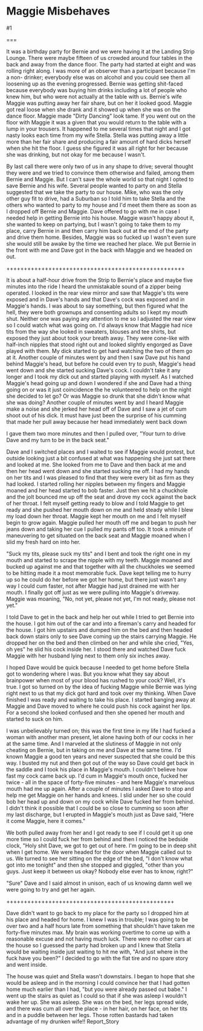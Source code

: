 Maggie Misbehaves
=================
#1 

 

 

===

It was a birthday party for Bernie and we were having it at the Landing Strip Lounge. There were maybe fifteen of us crowded around four tables in the back and away from the dance floor. The party had started at eight and was rolling right along. I was more of an observer than a participant because I'm a non- drinker; everybody else was on alcohol and you could see them all loosening up as the evening progressed. Bernie was getting shit-faced because everybody was buying him drinks including a lot of people who knew him, but who were not actually at the table with us. Bernie's wife Maggie was putting away her fair share, but on her it looked good. Maggie got real loose when she drank and it showed up when she was on the dance floor. Maggie made "Dirty Dancing" look tame. If you went out on the floor with Maggie it was a given that you would return to the table with a lump in your trousers. It happened to me several times that night and I got nasty looks each time from my wife Stella. Stella was putting away a little more than her fair share and producing a fair amount of hard dicks herself when she hit the floor. I guess she figured it was all right for her because she was drinking, but not okay for me because I wasn't. 

 By last call there were only two of us in any shape to drive; several thought they were and we tried to convince them otherwise and failed, among them Bernie and Maggie. But I can't save the whole world so that night I opted to save Bernie and his wife. Several people wanted to party on and Stella suggested that we take the party to our house. Mike, who was the only other guy fit to drive, had a Suburban so I told him to take Stella and the others who wanted to party to my house and I'd meet them there as soon as I dropped off Bernie and Maggie. Dave offered to go with me in case I needed help in getting Bernie into his house. Maggie wasn't happy about it, she wanted to keep on partying, but I wasn't going to take them to my place, carry Bernie in and then carry him back out at the end of the party and drive them home. Besides, Maggie was so fucked up I wasn't even sure she would still be awake by the time we reached her place. We put Bernie in the front with me and Dave got in the back with Maggie and we headed on out. 

 +++++++++++++++++++++++++++++++++++++++++++++++++++ 

 It is about a half-hour drive from the Strip to Bernie's place and maybe five minutes into the ride I heard the unmistakable sound of a zipper being operated. I looked in the rear view mirror and saw that Maggie's tits were exposed and in Dave's hands and that Dave's cock was exposed and in Maggie's hands. I was about to say something, but then figured what the hell, they were both grownups and consenting adults so I kept my mouth shut. Neither one was paying any attention to me so I adjusted the rear view so I could watch what was going on. I'd always know that Maggie had nice tits from the way she looked in sweaters, blouses and tee shirts, but exposed they just about took your breath away. They were cone-like with half-inch nipples that stood right out and looked slightly engorged as Dave played with them. My dick started to get hard watching the two of them go at it. Another couple of minutes went by and then I saw Dave put his hand behind Maggie's head, but before he could even try to push, Maggie's head went down and she started sucking Dave's cock. I couldn't take it any longer and I took my dick out and started playing with myself. As I watched Maggie's head going up and down I wondered if she and Dave had a thing going on or was it just coincidence the he volunteered to help on the night she decided to let go? Or was Maggie so drunk that she didn't know what she was doing? Another couple of minutes went by and I heard Maggie make a noise and she jerked her head off of Dave and I saw a jet of cum shoot out of his dick. It must have just been the surprise of his cumming that made her pull away because her head immediately went back down 

 I gave them two more minutes and then I pulled over, "Your turn to drive Dave and my turn to be in the back seat." 

 Dave and I switched places and I waited to see if Maggie would protest, but outside looking just a bit confused at what was happening she just sat there and looked at me. She looked from me to Dave and then back at me and then her head went down and she started sucking me off. I had my hands on her tits and I was pleased to find that they were every bit as firm as they had looked. I started rolling her nipples between my fingers and Maggie moaned and her head started to bob faster. Just then we hit a chuckhole and the jolt bounced me up off the seat and drove my cock against the back of her throat. I felt myself getting ready to blow and I told Maggie to get ready and she pushed her mouth down on me and held steady while I blew my load down her throat. Maggie kept her mouth on me and I felt myself begin to grow again. Maggie pulled her mouth off me and began to push her jeans down and taking her cue I pulled my pants off too. It took a minute of maneuvering to get situated on the back seat and Maggie moaned when I slid my fresh hard on into her. 

 "Suck my tits, please suck my tits" and I bent and took the right one in my mouth and started to scrape the nipple with my teeth. Maggie moaned and bucked up against me and that together with all the chuckholes we seemed to be hitting made it a most memorable fuck. Dave kept telling me to hurry up so he could do her before we got her home, but there just wasn't any way I could cum faster, not after Maggie had just drained me with her mouth. I finally got off just as we were pulling into Maggie's driveway. Maggie was moaning, "No, not yet, please not yet, I'm not ready, please not yet." 

 I told Dave to get in the back and help her out while I tried to get Bernie into the house. I got him out of the car and into a fireman's carry and headed for the house. I got him upstairs and dumped him on the bed and then headed back down stairs only to see Dave coming up the stairs carrying Maggie. He dropped her on the bed and then climbed on her and while she cried, "Yes, oh yes" he slid his cock inside her. I stood there and watched Dave fuck Maggie with her husband lying next to them only six inches away. 

 I hoped Dave would be quick because I needed to get home before Stella got to wondering where I was. But you know what they say about brainpower when most of your blood has rushed to your cock? Well, it's true. I got so turned on by the idea of fucking Maggie while Bernie was lying right next to us that my dick got hard and took over my thinking. When Dave finished I was ready and waiting to take his place. I started banging away at Maggie and Dave moved to where he could push his cock against her lips. For a second she looked confused and then she opened her mouth and started to suck on him. 

 I was unbelievably turned on; this was the first time in my life I had fucked a woman with another man present, let alone having both of our cocks in her at the same time. And I marveled at the slutiness of Maggie in not only cheating on Bernie, but in taking on me and Dave at the same time. I'd known Maggie a good ten years and never suspected that she could be this way. I busted my nut and then got out of the way so Dave could get back in the saddle and I took his place in Maggie's mouth. I couldn't believe how fast my cock came back up. I'd cum in Maggie's mouth once, fucked her twice - all in the space of forty-five minutes - and here Maggie's marvelous mouth had me up again. After a couple of minutes I asked Dave to stop and help me get Maggie on her hands and knees. I slid under her so she could bob her head up and down on my cock while Dave fucked her from behind. I didn't think it possible that I could be so close to cumming so soon after my last discharge, but I erupted in Maggie's mouth just as Dave said, "Here it come Maggie, here it comes." 

 We both pulled away from her and I got ready to see if I could get it up one more time so I could fuck her from behind and then I noticed the bedside clock, "Holy shit Dave, we got to get out of here. I'm going to be in deep shit when I get home. We were headed for the door when Maggie called out to us. We turned to see her sitting on the edge of the bed, "I don't know what got into me tonight" and then she stopped and giggled, "other than you guys. Just keep it between us okay? Nobody else ever has to know, right?" 

 "Sure" Dave and I said almost in unison, each of us knowing damn well we were going to try and get her again. 

 ++++++++++++++++++++++++++++++++++++++++++++++++ 

 Dave didn't want to go back to my place for the party so I dropped him at his place and headed for home. I knew I was in trouble; I was going to be over two and a half hours late from something that shouldn't have taken me forty-five minutes max. My brain was working overtime to come up with a reasonable excuse and not having much luck. There were no other cars at the house so I guessed the party had broken up and I knew that Stella would be waiting inside just waiting to hit me with, "And just where in the fuck have you been?" I decided to go with the flat tire and no spare story and went inside. 

 The house was quiet and Stella wasn't downstairs. I began to hope that she would be asleep and in the morning I could convince her that I had gotten home much earlier than I had, "but you were already passed out babe." I went up the stairs as quiet as I could so that if she was asleep I wouldn't wake her up. She was asleep. She was on the bed, her legs spread wide, and there was cum all over the place - in her hair, on her face, on her tits and in a puddle between her legs. Those rotten bastards had taken advantage of my drunken wife!! Report_Story 
